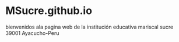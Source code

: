 # MSucre.github.io
bienvenidos ala pagina web de la institución educativa mariscal sucre 39001 Ayacucho-Peru
